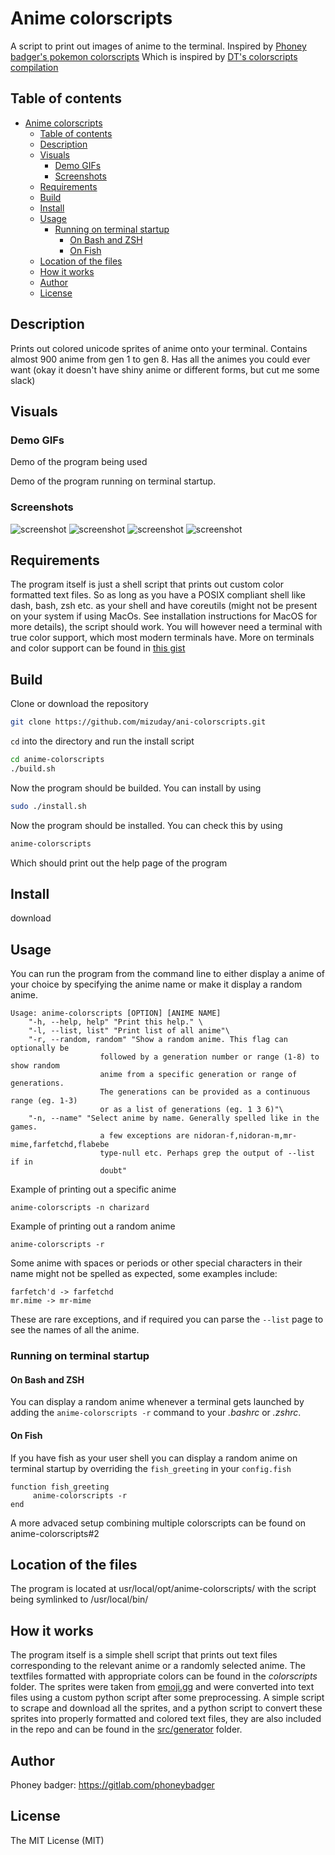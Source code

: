 # Anime colorscripts

A script to print out images of anime to the terminal. Inspired by
[Phoney badger's pokemon colorscripts](https://gitlab.com/phoneybadger/pokemon-colorscripts) 
Which is inspired by
[DT's colorscripts compilation](https://gitlab.com/dwt1/shell-color-scripts)

## Table of contents
- [Anime colorscripts](#anime-colorscripts)
  - [Table of contents](#table-of-contents)
  - [Description](#description)
  - [Visuals](#visuals)
    - [Demo GIFs](#demo-gifs)
    - [Screenshots](#screenshots)
  - [Requirements](#requirements)
  - [Build](#build)
  - [Install](#install)
  - [Usage](#usage)
    - [Running on terminal startup](#running-on-terminal-startup)
      - [On Bash and ZSH](#on-bash-and-zsh)
      - [On Fish](#on-fish)
  - [Location of the files](#location-of-the-files)
  - [How it works](#how-it-works)
  - [Author](#author)
  - [License](#license)

## Description
Prints out colored unicode sprites of anime onto your terminal. Contains
almost 900 anime from gen 1 to gen 8. Has all the animes you could ever want
(okay it doesn't have shiny anime or different forms, but cut me some slack)

## Visuals
### Demo GIFs
Demo of the program being used

<!-- ![demo of program in action](./demo_images/colorscript-demo.gif) -->

Demo of the program running on terminal startup.

<!-- ![demo of random animes on terminal spawn](./demo_images/poke_demo.gif) -->

### Screenshots
![screenshot](./demo_images/demo_1.png)
![screenshot](./demo_images/demo_2.png)
![screenshot](./demo_images/demo_3.png)
![screenshot](./demo_images/demo_4.png)

## Requirements
The program itself is just a shell script that prints out custom color formatted
text files. So as long as you have a POSIX compliant shell like dash, bash, zsh etc.
as your shell and have coreutils (might not be present on your system if using
MacOs. See installation instructions for MacOS for more details), the script should work.
You will however need a terminal with true color support, which most
modern terminals have. More on terminals and color support can be found in
[this gist](https://gist.github.com/XVilka/8346728)

## Build
Clone or download the repository
```bash
git clone https://github.com/mizuday/ani-colorscripts.git
```
`cd` into the directory and run the install script
```bash
cd anime-colorscripts
./build.sh
```
Now the program should be builded. You can install by using
```bash
sudo ./install.sh
```
Now the program should be installed. You can check this by using
```bash
anime-colorscripts
```
Which should print out the help page of the program

## Install

download 


## Usage
You can run the program from the command line to either display a anime of your
choice by specifying the anime name or make it display a random anime.
```
Usage: anime-colorscripts [OPTION] [ANIME NAME]
    "-h, --help, help" "Print this help." \
    "-l, --list, list" "Print list of all anime"\
    "-r, --random, random" "Show a random anime. This flag can optionally be
                    followed by a generation number or range (1-8) to show random
                    anime from a specific generation or range of generations.
                    The generations can be provided as a continuous range (eg. 1-3)
                    or as a list of generations (eg. 1 3 6)"\
    "-n, --name" "Select anime by name. Generally spelled like in the games.
                    a few exceptions are nidoran-f,nidoran-m,mr-mime,farfetchd,flabebe
                    type-null etc. Perhaps grep the output of --list if in
                    doubt"
```

Example of printing out a specific anime
```
anime-colorscripts -n charizard
```
Example of printing out a random anime
```
anime-colorscripts -r
```
Some anime with spaces or periods or other special characters in their name
might not be spelled as expected, some examples include:
```
farfetch'd -> farfetchd
mr.mime -> mr-mime
```
These are rare exceptions, and if required you can parse the `--list` page to see
the names of all the anime.

### Running on terminal startup
#### On Bash and ZSH
You can display a random anime whenever a terminal gets launched by adding
the `anime-colorscripts -r` command to your *.bashrc* or *.zshrc*.

#### On Fish
If you have fish as your user shell you can display a random anime on terminal
startup by overriding the `fish_greeting` in your `config.fish`
```
function fish_greeting
     anime-colorscripts -r
end
```
A more advaced setup combining multiple colorscripts can be found on anime-colorscripts#2

## Location of the files
The program is located at usr/local/opt/anime-colorscripts/ with the script being symlinked to /usr/local/bin/

## How it works
The program itself is a simple shell script that prints out text files corresponding
to the relevant anime or a randomly selected anime. The textfiles formatted with
appropriate colors can be found in the *colorscripts* folder. The sprites
were taken from [emoji.gg](https://emoji.gg/category/4/anime) and were converted into text
files using a custom python script after some preprocessing. A simple script to
scrape and download all the sprites, and a python script to convert these sprites into properly formatted and colored
text files, they are also included in the repo and can be found in the [src/generator](src/generator) folder.

## Author
Phoney badger:
https://gitlab.com/phoneybadger

## License
The MIT License (MIT)



